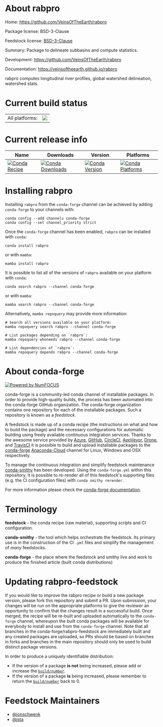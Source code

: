 About rabpro
============

Home: https://github.com/VeinsOfTheEarth/rabpro

Package license: BSD-3-Clause

Feedstock license: [BSD-3-Clause](https://github.com/conda-forge/rabpro-feedstock/blob/main/LICENSE.txt)

Summary: Package to delineate subbasins and compute statistics.

Development: https://github.com/VeinsOfTheEarth/rabpro

Documentation: https://veinsoftheearth.github.io/rabpro

rabpro computes longitudinal river profiles,
global watershed delineation, watershed stats.


Current build status
====================


<table><tr><td>All platforms:</td>
    <td>
      <a href="https://dev.azure.com/conda-forge/feedstock-builds/_build/latest?definitionId=15519&branchName=main">
        <img src="https://dev.azure.com/conda-forge/feedstock-builds/_apis/build/status/rabpro-feedstock?branchName=main">
      </a>
    </td>
  </tr>
</table>

Current release info
====================

| Name | Downloads | Version | Platforms |
| --- | --- | --- | --- |
| [![Conda Recipe](https://img.shields.io/badge/recipe-rabpro-green.svg)](https://anaconda.org/conda-forge/rabpro) | [![Conda Downloads](https://img.shields.io/conda/dn/conda-forge/rabpro.svg)](https://anaconda.org/conda-forge/rabpro) | [![Conda Version](https://img.shields.io/conda/vn/conda-forge/rabpro.svg)](https://anaconda.org/conda-forge/rabpro) | [![Conda Platforms](https://img.shields.io/conda/pn/conda-forge/rabpro.svg)](https://anaconda.org/conda-forge/rabpro) |

Installing rabpro
=================

Installing `rabpro` from the `conda-forge` channel can be achieved by adding `conda-forge` to your channels with:

```
conda config --add channels conda-forge
conda config --set channel_priority strict
```

Once the `conda-forge` channel has been enabled, `rabpro` can be installed with `conda`:

```
conda install rabpro
```

or with `mamba`:

```
mamba install rabpro
```

It is possible to list all of the versions of `rabpro` available on your platform with `conda`:

```
conda search rabpro --channel conda-forge
```

or with `mamba`:

```
mamba search rabpro --channel conda-forge
```

Alternatively, `mamba repoquery` may provide more information:

```
# Search all versions available on your platform:
mamba repoquery search rabpro --channel conda-forge

# List packages depending on `rabpro`:
mamba repoquery whoneeds rabpro --channel conda-forge

# List dependencies of `rabpro`:
mamba repoquery depends rabpro --channel conda-forge
```


About conda-forge
=================

[![Powered by
NumFOCUS](https://img.shields.io/badge/powered%20by-NumFOCUS-orange.svg?style=flat&colorA=E1523D&colorB=007D8A)](https://numfocus.org)

conda-forge is a community-led conda channel of installable packages.
In order to provide high-quality builds, the process has been automated into the
conda-forge GitHub organization. The conda-forge organization contains one repository
for each of the installable packages. Such a repository is known as a *feedstock*.

A feedstock is made up of a conda recipe (the instructions on what and how to build
the package) and the necessary configurations for automatic building using freely
available continuous integration services. Thanks to the awesome service provided by
[Azure](https://azure.microsoft.com/en-us/services/devops/), [GitHub](https://github.com/),
[CircleCI](https://circleci.com/), [AppVeyor](https://www.appveyor.com/),
[Drone](https://cloud.drone.io/welcome), and [TravisCI](https://travis-ci.com/)
it is possible to build and upload installable packages to the
[conda-forge](https://anaconda.org/conda-forge) [Anaconda-Cloud](https://anaconda.org/)
channel for Linux, Windows and OSX respectively.

To manage the continuous integration and simplify feedstock maintenance
[conda-smithy](https://github.com/conda-forge/conda-smithy) has been developed.
Using the ``conda-forge.yml`` within this repository, it is possible to re-render all of
this feedstock's supporting files (e.g. the CI configuration files) with ``conda smithy rerender``.

For more information please check the [conda-forge documentation](https://conda-forge.org/docs/).

Terminology
===========

**feedstock** - the conda recipe (raw material), supporting scripts and CI configuration.

**conda-smithy** - the tool which helps orchestrate the feedstock.
                   Its primary use is in the construction of the CI ``.yml`` files
                   and simplify the management of *many* feedstocks.

**conda-forge** - the place where the feedstock and smithy live and work to
                  produce the finished article (built conda distributions)


Updating rabpro-feedstock
=========================

If you would like to improve the rabpro recipe or build a new
package version, please fork this repository and submit a PR. Upon submission,
your changes will be run on the appropriate platforms to give the reviewer an
opportunity to confirm that the changes result in a successful build. Once
merged, the recipe will be re-built and uploaded automatically to the
`conda-forge` channel, whereupon the built conda packages will be available for
everybody to install and use from the `conda-forge` channel.
Note that all branches in the conda-forge/rabpro-feedstock are
immediately built and any created packages are uploaded, so PRs should be based
on branches in forks and branches in the main repository should only be used to
build distinct package versions.

In order to produce a uniquely identifiable distribution:
 * If the version of a package **is not** being increased, please add or increase
   the [``build/number``](https://docs.conda.io/projects/conda-build/en/latest/resources/define-metadata.html#build-number-and-string).
 * If the version of a package **is** being increased, please remember to return
   the [``build/number``](https://docs.conda.io/projects/conda-build/en/latest/resources/define-metadata.html#build-number-and-string)
   back to 0.

Feedstock Maintainers
=====================

* [@jonschwenk](https://github.com/jonschwenk/)
* [@jsta](https://github.com/jsta/)

